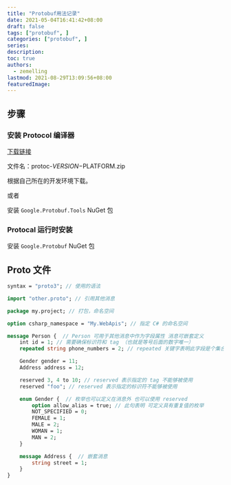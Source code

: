 ```yaml
---
title: "Protobuf用法记录"
date: 2021-05-04T16:41:42+08:00
draft: false
tags: ["protobuf", ]
categories: ["protobuf", ]
series:
description:
toc: true
authors:
  - zemelling
lastmod: 2021-08-29T13:09:56+08:00
featuredImage:
---
```


## 步骤

### 安装 Protocol 编译器

[下载链接](https://github.com/protocolbuffers/protobuf/releases)

文件名：protoc-$VERSION-$PLATFORM.zip

根据自己所在的开发环境下载。

或者

安装 `Google.Protobuf.Tools` NuGet 包

### Protocal 运行时安装

安装 `Google.Protobuf` NuGet 包

## Proto 文件

```protobuf
syntax = "proto3"; // 使用的语法

import "other.proto"; // 引用其他消息

package my.project; // 打包，命名空间

option csharp_namespace = "My.WebApis"; // 指定 C# 的命名空间

message Person {  // Person 可用于其他消息中作为字段属性 消息可嵌套定义
    int id = 1; // 需要确保标识符和 tag （也就是等号后面的数字唯一）
    repeated string phone_numbers = 2; // repeated 关键字表明此字段是个集合

    Gender gender = 11;
    Address address = 12;

    reserved 3, 4 to 10; // reserved 表示指定的 tag 不能够被使用
    reserved "foo"; // reserved 表示指定的标识符不能够被使用

    enum Gender {  // 枚举也可以定义在消息外 也可以使用 reserved
        option allow_alias = true; // 此句表明 可定义具有重复值的枚举
        NOT_SPECIFIED = 0;
        FEMALE = 1;
        MALE = 2;
        WOMAN = 1;
        MAN = 2;
    }

    message Address {  // 嵌套消息
        string street = 1;
    }
}
```